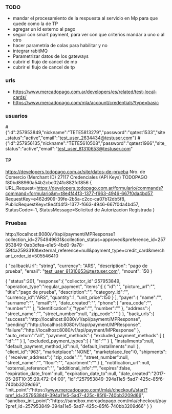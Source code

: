 ### TODO
- mandar el procesamiento de la respuesta al servicio en Mp para que quede como la de TP
- agregar un id externo al pago
- seguir con smart payment, para ver con que criterios mandar a uno o al otro
- hacer parametria de colas para habilitar y no 
- integrar rabitMQ
- Parametrizar datos de los gateways
- cubrir el flujo de cancel de mp
- cubrir el flujo de cancel de tp



### urls
- https://www.mercadopago.com.ar/developers/es/related/test-local-cards/
- https://www.mercadopago.com/mla/account/credentials?type=basic

### usuarios
 #{"id":257953849,"nickname":"TETE5813279","password":"qatest1533","site_status":"active","email":"test_user_2634434@testuser.com"}
 #{"id":257956135,"nickname":"TETE5610508","password":"qatest1966","site_status":"active","email":"test_user_81310653@testuser.com"

#### TP 
https://developers.todopago.com.ar/site/datos-de-prueba
Nro. de Comercio (Merchant ID) 27117
Credenciales (API Keys) TODOPAGO f80bd88960a54b2cbc0241c882fdf856
{
URL_Request=https://developers.todopago.com.ar/formulario/commands?command=formulario&m=t8e4f44f3-1377-f663-4946-667f0da4bd57, 
RequestKey=e462d909-39fe-2b5a-c2cc-ca07b12db5f8, 
PublicRequestKey=t8e4f44f3-1377-f663-4946-667f0da4bd57, 
StatusCode=-1, 
StatusMessage=Solicitud de Autorizacion Registrada
}

 
 ### Pruebas
 
 http://localhost:8080/v1/api/payment/MPResponse?collection_id=2754949631&collection_status=approved&preference_id=257953849-0ab3dfea-e1e5-4bd0-9a78-59f4a2593310&external_reference=null&payment_type=credit_card&merchant_order_id=505546410
 
 {
  "callbackUrl": "string",
  "currency": "ARS",
  "description": "pago de prueba",
  "email": "test_user_81310653@testuser.com",
  "mount": 150
}


{
    "status":201,
    "response":{
        "collector_id":257953849,
        "operation_type":"regular_payment",
        "items":[
            {
                "id":"",
                "picture_url":"",
                "title":"pago de prueba",
                "description":"",
                "category_id":"",
                "currency_id":"ARS",
                "quantity":1,
                "unit_price":150
            }
        ],
        "payer":{
            "name":"",
            "surname":"",
            "email":"",
            "date_created":"",
            "phone":{
                "area_code":"",
                "number":""
            },
            "identification":{
                "type":"",
                "number":""
            },
            "address":{
                "street_name":"",
                "street_number":null,
                "zip_code":""
            }
        },
        "back_urls":{
            "success":"http:\/\/localhost:8080\/v1\/api\/payment\/MPResponse",
            "pending":"http:\/\/localhost:8080\/v1\/api\/payment\/MPResponse",
            "failure":"http:\/\/localhost:8080\/v1\/api\/payment\/MPResponse"
        },
        "auto_return":"all",
        "payment_methods":{
            "excluded_payment_methods":[
                {
                    "id":""
                }
            ],
            "excluded_payment_types":[
                {
                    "id":""
                }
            ],
            "installments":null,
            "default_payment_method_id":null,
            "default_installments":null
        },
        "client_id":"963",
        "marketplace":"NONE",
        "marketplace_fee":0,
        "shipments":{
            "receiver_address":{
                "zip_code":"",
                "street_number":null,
                "street_name":"",
                "floor":"",
                "apartment":""
            }
        },
        "notification_url":null,
        "external_reference":"",
        "additional_info":"",
        "expires":false,
        "expiration_date_from":null,
        "expiration_date_to":null,
        "date_created":"2017-05-26T10:35:29.472-04:00",
        "id":"257953849-394a11e5-5ad7-425c-85f6-740bb3209d66",
        "init_point":"https:\/\/www.mercadopago.com\/mla\/checkout\/start?pref_id=257953849-394a11e5-5ad7-425c-85f6-740bb3209d66",
        "sandbox_init_point":"https:\/\/sandbox.mercadopago.com\/mla\/checkout\/pay?pref_id=257953849-394a11e5-5ad7-425c-85f6-740bb3209d66"
    }
}
